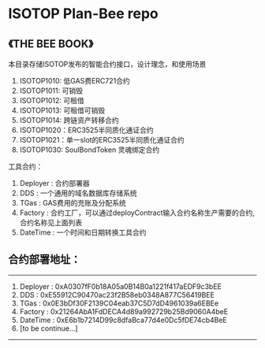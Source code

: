 # ISOTOP Plan-Bee repo
## 《THE BEE BOOK》 

本目录存储ISOTOP发布的智能合约接口，设计理念，和使用场景  
1. ISOTOP1010: 低GAS费ERC721合约  
2. ISOTOP1011: 可销毁  
3. ISOTOP1012: 可租借 
4. ISOTOP1013: 可租借可销毁  
5. ISOTOP1014: 跨链资产转移合约  
6. ISOTOP1020：ERC3525半同质化通证合约  
7. ISOTOP1021：单一slot的ERC3525半同质化通证合约  
8. ISOTOP1030: SoulBondToken 灵魂绑定合约  

工具合约：  
1. Deployer : 合约部署器  
2. DDS :  一个通用的域名数据库存储系统  
3. TGas : GAS费用的充账及分配系统  
4. Factory : 合约工厂，可以通过deployContract输入合约名称生产需要的合约, 合约名称见上面列表  
5. DateTime : 一个时间和日期转换工具合约  


## 合约部署地址：

***
1. Deployer : 0xA0307fF0b18A05a0B14B0a1221f417aEDF9c3bEE  
2. DDS : 0xE55912C90470ac23f2B58eb0348A877C56419BEE  
3. TGas : 0x0E3bDf30F2139C04eab37C5D7dD4961039a6EBEe  
4. Factory : 0x21264AbA1FdDECA4d89a992729b25Bd9060A4beE  
5. DateTime : 0xE6b1b7214D99c8dfaBca77d4e0Dc5fDE74cb4BeE
6. [to be continue...]
***

